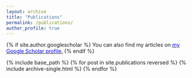 ```yaml
---
layout: archive
title: "Publications"
permalink: /publications/
author_profile: true
---
```


{% if site.author.googlescholar %}
  You can also find my articles on <u><a href="{{site.author.googlescholar}}"><span style="color:blue">my Google Scholar profile</span></a>.</u>
{% endif %}

{% include base_path %}
{% for post in site.publications reversed %}
  {% include archive-single.html %}
{% endfor %}
